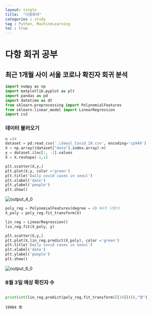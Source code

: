 ```yaml
---
layout: single
title:  "다항회귀"
categories : study
tag : Python, MachineLearning
toc : true
---
```


# 다항 회귀 공부
## 최근 1개월 사이 서울 코로나 확진자 회귀 분석


```python
import numpy as np
import matplotlib.pyplot as plt
import pandas as pd
import datetime as dt
from sklearn.preprocessing import PolynomialFeatures
from sklearn.linear_model import LinearRegression
import cv2
```

### 데이터 불러오기


```python
n =34
dataset = pd.read_csv('.\Seoul_Covid_19.csv', encoding='cp949')
X = np.array((dataset["date"].index.array)-n)
y = dataset.iloc[:, -1].values
X = X.reshape(-1,1)

```


```python
plt.scatter(X,y,)
plt.plot(X,y, color ='green')
plt.title('Daily covid cases in seoul')
plt.xlabel('date')
plt.ylabel('people')
plt.show()
```


![output_4_0](../../images/2022-07-09-note/output_4_0.png)
    



```python
poly_reg = PolynomialFeatures(degree = 4) #4차 다항식
X_poly = poly_reg.fit_transform(X)

lin_reg = LinearRegression()
lin_reg.fit(X_poly, y)
```






```python
plt.scatter(X,y,)
plt.plot(X,lin_reg.predict(X_poly), color ='green')
plt.title('Daily covid cases in seoul')
plt.xlabel('date')
plt.ylabel('people')
plt.show()
```


![output_6_0](../../images/2022-07-09-note/output_6_0.png)
    


### 8월 3일 예상 확진자 수


```python

print(int(lin_reg.predict(poly_reg.fit_transform([[24]]))),"명")
```

    19984 명

